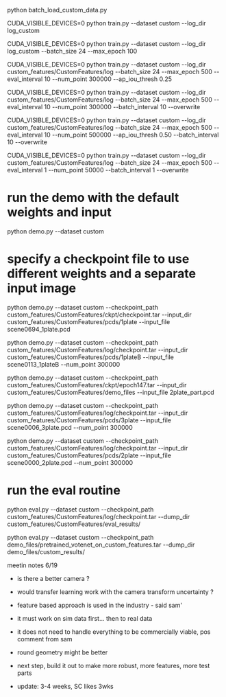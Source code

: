 

python batch_load_custom_data.py


CUDA_VISIBLE_DEVICES=0 python train.py --dataset custom --log_dir log_custom


CUDA_VISIBLE_DEVICES=0 python train.py --dataset custom --log_dir log_custom --batch_size 24 --max_epoch 100


CUDA_VISIBLE_DEVICES=0 python train.py --dataset custom --log_dir custom_features/CustomFeatures/log --batch_size 24 --max_epoch 500 --eval_interval 10 --num_point 300000 --ap_iou_thresh 0.25

CUDA_VISIBLE_DEVICES=0 python train.py --dataset custom --log_dir custom_features/CustomFeatures/log --batch_size 24 --max_epoch 500 --eval_interval 10 --num_point 300000 --batch_interval 10 --overwrite

CUDA_VISIBLE_DEVICES=0 python train.py --dataset custom --log_dir custom_features/CustomFeatures/log --batch_size 24 --max_epoch 500 --eval_interval 10 --num_point 500000 --ap_iou_thresh 0.50 --batch_interval 10 --overwrite


CUDA_VISIBLE_DEVICES=0 python train.py --dataset custom --log_dir custom_features/CustomFeatures/log --batch_size 24 --max_epoch 500 --eval_interval 1 --num_point 50000  --batch_interval 1 --overwrite


# run the demo with the default weights and input
python demo.py --dataset custom

# specify a checkpoint file to use different weights and a separate input image 
python demo.py --dataset custom --checkpoint_path custom_features/CustomFeatures/ckpt/checkpoint.tar --input_dir custom_features/CustomFeatures/pcds/1plate --input_file scene0694_1plate.pcd

python demo.py --dataset custom --checkpoint_path custom_features/CustomFeatures/log/checkpoint.tar --input_dir custom_features/CustomFeatures/pcds/1plateB --input_file scene0113_1plateB --num_point 300000

python demo.py --dataset custom --checkpoint_path custom_features/CustomFeatures/ckpt/epoch147.tar --input_dir custom_features/CustomFeatures/demo_files --input_file 2plate_part.pcd

python demo.py --dataset custom --checkpoint_path custom_features/CustomFeatures/log/checkpoint.tar --input_dir custom_features/CustomFeatures/pcds/3plate --input_file scene0006_3plate.pcd --num_point 300000

python demo.py --dataset custom --checkpoint_path custom_features/CustomFeatures/log/checkpoint.tar --input_dir custom_features/CustomFeatures/pcds/2plate --input_file scene0000_2plate.pcd --num_point 300000

# run the eval routine 
python eval.py --dataset custom --checkpoint_path custom_features/CustomFeatures/log/checkpoint.tar --dump_dir custom_features/CustomFeatures/eval_results/

python eval.py --dataset custom --checkpoint_path demo_files/pretrained_votenet_on_custom_features.tar --dump_dir demo_files/custom_results/




meetin notes 6/19

 - is there a better camera ?

 - would transfer learning work with the camera transform uncertainty ?

 - feature based approach is used in the industry - said sam'

 - it must work on sim data first... then to real data

 - it does not need to handle everything to be commercially viable, pos comment from sam

 - round geometry might be better 

 - next step, build it out to make more robust, more features, more test parts 

 - update: 3-4 weeks, SC likes 3wks


 